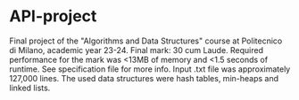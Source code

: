 # API-project
Final project of the "Algorithms and Data Structures" course at Politecnico di Milano, academic year 23-24. Final mark: 30 cum Laude. Required performance for the mark was <13MB of memory and <1.5 seconds of runtime. See specification file for more info. Input .txt file was approximately 127,000 lines. The used data structures were hash tables, min-heaps and linked lists.
